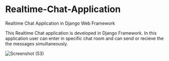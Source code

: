 # Realtime-Chat-Application
 Realtime Chat Application in Django Web Framework

This Realtime Chat application is developed in Django Framework. In this application user can enter in specific chat room and can send or recieve the the messages simultaneously.

![Screenshot (53)](https://user-images.githubusercontent.com/54864737/152650570-9002e858-8a99-4318-8805-df7f10a2a798.png)

